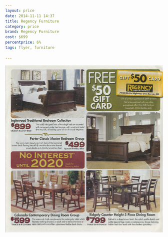 ```yaml
---
layout: price
date: 2014-11-11 14:37
title: Regency Furniture
category: price
brand: Regency Furniture
cost: $699
percentprice: 6%
tags: flyer, furniture

---
```





<img src="/img/editscans/RegencyFurn_1.png">
<div class="overlayContainerPrice">
<object type="image/svg+xml" data="/img/overlays/RegencyFurn_1.svg" class="trans"></object>
</div>


            
        
        
